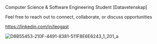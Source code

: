Computer Science & Software Engineering Student [Datavetenskap]

Feel free to reach out to connect, collaborate, or discuss opportunities

https://linkedin.com/in/leogast

![D8B55453-210F-4491-8381-511F8E6E6243_1_201_a](https://github.com/leogast/leogast/assets/87450778/d12852d3-0c46-455f-a55d-6b1df71fe540)
 
<!--
**leogast/leogast** is a ✨ _special_ ✨ repository because its `README.md` (this file) appears on your GitHub profile.

Here are some ideas to get you started:

- 🔭 I’m currently working on ...
- 🌱 I’m currently learning ...
- 👯 I’m looking to collaborate on ...
- 🤔 I’m looking for help with ...
- 💬 Ask me about ...
- 📫 How to reach me: ...
- 😄 Pronouns: ...
- ⚡ Fun fact: ...
-->
